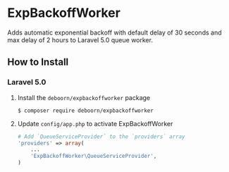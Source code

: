 # ExpBackoffWorker


Adds automatic exponential backoff with default delay of 30 seconds and max delay of 2 hours to Laravel 5.0 queue worker. 


How to Install
---------------

### Laravel 5.0

1.  Install the `deboorn/expbackoffworker` package

    ```shell
    $ composer require deboorn/expbackoffworker
    ```

1. Update `config/app.php` to activate ExpBackoffWorker

    ```php
    # Add `QueueServiceProvider` to the `providers` array
    'providers' => array(
        ...
        'ExpBackoffWorker\QueueServiceProvider',
    )

    ```

